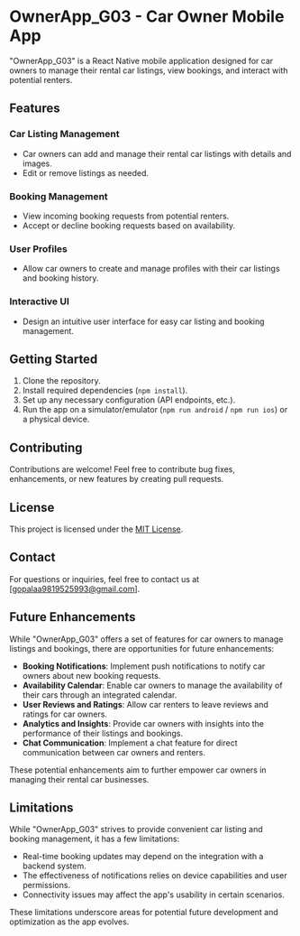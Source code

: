 # OwnerApp_G03 - Car Owner Mobile App

"OwnerApp_G03" is a React Native mobile application designed for car owners to manage their rental car listings, view bookings, and interact with potential renters.

## Features

### Car Listing Management
- Car owners can add and manage their rental car listings with details and images.
- Edit or remove listings as needed.

### Booking Management
- View incoming booking requests from potential renters.
- Accept or decline booking requests based on availability.

### User Profiles
- Allow car owners to create and manage profiles with their car listings and booking history.

### Interactive UI
- Design an intuitive user interface for easy car listing and booking management.

## Getting Started

1. Clone the repository.
2. Install required dependencies (`npm install`).
3. Set up any necessary configuration (API endpoints, etc.).
4. Run the app on a simulator/emulator (`npm run android` / `npm run ios`) or a physical device.

## Contributing

Contributions are welcome! Feel free to contribute bug fixes, enhancements, or new features by creating pull requests.

## License

This project is licensed under the [MIT License](LICENSE).

## Contact

For questions or inquiries, feel free to contact us at [gopalaa9819525993@gmail.com].

## Future Enhancements

While "OwnerApp_G03" offers a set of features for car owners to manage listings and bookings, there are opportunities for future enhancements:

- **Booking Notifications**: Implement push notifications to notify car owners about new booking requests.
- **Availability Calendar**: Enable car owners to manage the availability of their cars through an integrated calendar.
- **User Reviews and Ratings**: Allow car renters to leave reviews and ratings for car owners.
- **Analytics and Insights**: Provide car owners with insights into the performance of their listings and bookings.
- **Chat Communication**: Implement a chat feature for direct communication between car owners and renters.

These potential enhancements aim to further empower car owners in managing their rental car businesses.

## Limitations

While "OwnerApp_G03" strives to provide convenient car listing and booking management, it has a few limitations:

- Real-time booking updates may depend on the integration with a backend system.
- The effectiveness of notifications relies on device capabilities and user permissions.
- Connectivity issues may affect the app's usability in certain scenarios.

These limitations underscore areas for potential future development and optimization as the app evolves.
